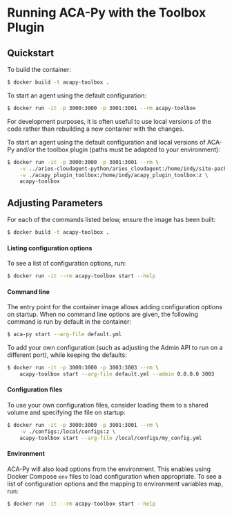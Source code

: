 Running ACA-Py with the Toolbox Plugin
======================================

## Quickstart

To build the container:

```sh
$ docker build -t acapy-toolbox .
```

To start an agent using the default configuration:

```sh
$ docker run -it -p 3000:3000 -p 3001:3001 --rm acapy-toolbox
```

For development purposes, it is often useful to use local versions of the code
rather than rebuilding a new container with the changes.

To start an agent using the default configuration and local versions of ACA-Py
and/or the toolbox plugin (paths must be adapted to your environment):

```sh
$ docker run -it -p 3000:3000 -p 3001:3001 --rm \
	-v ../aries-cloudagent-python/aries_cloudagent:/home/indy/site-packages/aries_cloudagent:z \
	-v ./acapy_plugin_toolbox:/home/indy/acapy_plugin_toolbox:z \
	acapy-toolbox
```

## Adjusting Parameters

For each of the commands listed below, ensure the image has been built:

```sh
$ docker build -t acapy-toolbox .
```

#### Listing configuration options

To see a list of configuration options, run:

```sh
$ docker run -it --rm acapy-toolbox start --help
```

#### Command line

The entry point for the container image allows adding configuration options on
startup. When no command line options are given, the following command is run
by default in the container:

```sh
$ aca-py start --arg-file default.yml
```

To add your own configuration (such as adjusting the Admin API to run on a
different port), while keeping the defaults:

```sh
$ docker run -it -p 3000:3000 -p 3003:3003 --rm \
    acapy-toolbox start --arg-file default.yml --admin 0.0.0.0 3003
```

#### Configuration files

To use your own configuration files, consider loading them to a shared volume
and specifying the file on startup:

```sh
$ docker run -it -p 3000:3000 -p 3001:3001 --rm \
    -v ./configs:/local/configs:z \
    acapy-toolbox start --arg-file /local/configs/my_config.yml
```

#### Environment

ACA-Py will also load options from the environment. This enables using Docker
Compose `env` files to load configuration when appropriate. To see a list of
configuration options and the mapping to environment variables map, run:

```sh
$ docker run -it --rm acapy-toolbox start --help
```
